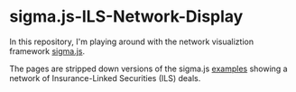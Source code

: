 sigma.js-ILS-Network-Display
============================

In this repository, I'm playing around with the network visualiztion framework [sigma.js](http://sigmajs.org/). 

The pages are stripped down versions of the sigma.js [examples](http://sigmajs.org/examples) showing a network of Insurance-Linked Securities (ILS) deals.

